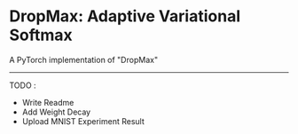# DropMax: Adaptive Variational Softmax

A PyTorch implementation of "DropMax"

<hr>

TODO : 
 - Write Readme
 - Add Weight Decay
 - Upload MNIST Experiment Result

